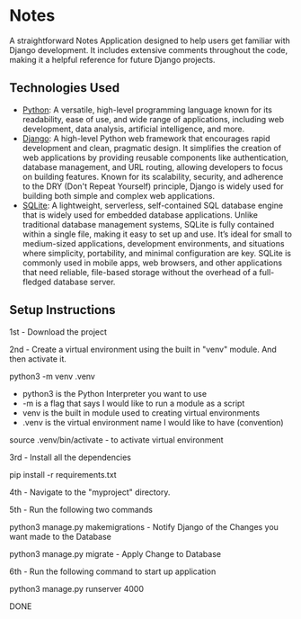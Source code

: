 # Notes

A straightforward Notes Application designed to help users get familiar with Django development. It includes extensive comments throughout the code, making it a helpful reference for future Django projects.

## Technologies Used

- [Python](https://www.python.org/): A versatile, high-level programming language known for its readability, ease of use, and wide range of applications, including web development, data analysis, artificial intelligence, and more.
- [Django](https://www.djangoproject.com/): A high-level Python web framework that encourages rapid development and clean, pragmatic design. It simplifies the creation of web applications by providing reusable components like authentication, database management, and URL routing, allowing developers to focus on building features. Known for its scalability, security, and adherence to the DRY (Don't Repeat Yourself) principle, Django is widely used for building both simple and complex web applications.
- [SQLite](https://www.sqlite.org/): A lightweight, serverless, self-contained SQL database engine that is widely used for embedded database applications. Unlike traditional database management systems, SQLite is fully contained within a single file, making it easy to set up and use. It’s ideal for small to medium-sized applications, development environments, and situations where simplicity, portability, and minimal configuration are key. SQLite is commonly used in mobile apps, web browsers, and other applications that need reliable, file-based storage without the overhead of a full-fledged database server.

## Setup Instructions

1st - Download the project

2nd - Create a virtual environment using the built in "venv" module. And then
activate it.

python3 -m venv .venv

- python3 is the Python Interpreter you want to use
- -m is a flag that says I would like to run a module as a script
- venv is the built in module used to creating virtual environments
- .venv is the virtual environment name I would like to have (convention)

source .venv/bin/activate - to activate virtual environment

3rd - Install all the dependencies

pip install -r requirements.txt

4th - Navigate to the "myproject" directory.

5th - Run the following two commands

python3 manage.py makemigrations - Notify Django of the Changes you want made to the Database

python3 manage.py migrate - Apply Change to Database

6th - Run the following command to start up application

python3 manage.py runserver 4000

DONE
